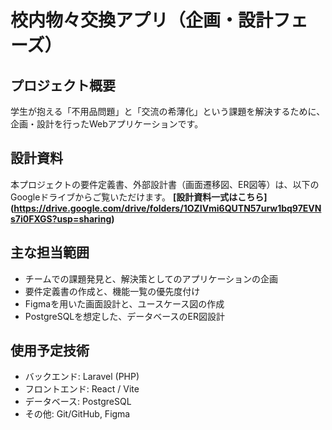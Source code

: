 # 校内物々交換アプリ（企画・設計フェーズ）

## プロジェクト概要
学生が抱える「不用品問題」と「交流の希薄化」という課題を解決するために、企画・設計を行ったWebアプリケーションです。

## 設計資料
本プロジェクトの要件定義書、外部設計書（画面遷移図、ER図等）は、以下のGoogleドライブからご覧いただけます。
**[設計資料一式はこちら] (https://drive.google.com/drive/folders/1OZIVmi6QUTN57urw1bq97EVNs7i0FXGS?usp=sharing)**

## 主な担当範囲
- チームでの課題発見と、解決策としてのアプリケーションの企画
- 要件定義書の作成と、機能一覧の優先度付け
- Figmaを用いた画面設計と、ユースケース図の作成
- PostgreSQLを想定した、データベースのER図設計

## 使用予定技術
- バックエンド: Laravel (PHP)
- フロントエンド: React / Vite
- データベース: PostgreSQL
- その他: Git/GitHub, Figma

